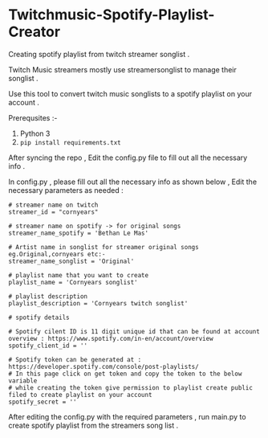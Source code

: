 # Twitchmusic-Spotify-Playlist-Creator
Creating spotify playlist from twitch streamer songlist . 

Twitch Music streamers mostly use streamersonglist to manage their songlist . 

Use this tool to convert twitch music songlists to a spotify playlist on your account . 

Prerequsites :- 
1. Python 3 
2. `pip install requirements.txt`


After syncing the repo , Edit the config.py file to fill out all the necessary info . 

In config.py , please fill out all the necessary info as shown below , Edit the necessary parameters as needed  : 
```
# streamer name on twitch
streamer_id = "cornyears"

# streamer name on spotify -> for original songs
streamer_name_spotify = 'Bethan Le Mas'

# Artist name in songlist for streamer original songs eg.Original,cornyears etc:-
streamer_name_songlist = 'Original'

# playlist name that you want to create
playlist_name = 'Cornyears songlist'

# playlist description
playlist_description = 'Cornyears twitch songlist'

# spotify details

# Spotify cilent ID is 11 digit unique id that can be found at account overview : https://www.spotify.com/in-en/account/overview
spotify_client_id = ''

# Spotify token can be generated at : https://developer.spotify.com/console/post-playlists/
# In this page click on get token and copy the token to the below variable
# while creating the token give permission to playlist create public filed to create playlist on your account
spotify_secret = ''
```

After editing the config.py with the required parameters , run main.py to create spotify playlist from the streamers song list . 

